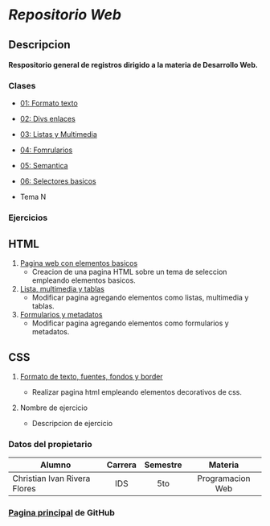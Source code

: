 # *Repositorio Web*

## Descripcion

#### Respositorio general de registros dirigido a la materia de Desarrollo Web.

### Clases

* [01: Formato texto](/Clases/01_formato_texto/index.html)

* [02: Divs enlaces](/Clases/02_divs_enlaces/index.html)

* [03: Listas y Multimedia](/Clases/03_listas_y_multimedia/index.html)

* [04: Fomrularios](/Clases/04_formularios/index.html)

* [05: Semantica](/Clases/05_semantica/index.html)

* [06: Selectores basicos](/Clases/06_selectores_basicos/index.html)

* Tema N

### Ejercicios

## HTML

1. [Pagina web con elementos basicos](/Html/Ejercicio_01/index.html)
    * Creacion de una pagina HTML sobre un tema de seleccion empleando elementos basicos.
2. [Lista, multimedia y tablas](/Html/Ejercicio_02/index.html)
    * Modificar pagina agregando elementos como listas, multimedia y tablas.
3. [Formularios y metadatos](/Html/Ejercicio_03/index.html)
    * Modificar pagina agregando elementos como formularios y metadatos.

## CSS

1. [Formato de texto, fuentes, fondos y border](/Ejercicio_01/index.html)
    * Realizar pagina html empleando elementos decorativos de css.

2. Nombre de ejercicio
    * Descripcion de ejercicio

### Datos del propietario

|Alumno|Carrera|Semestre|Materia|
|------------------------------|:-:|:-:|:--------------:|
|Christian Ivan Rivera Flores|IDS|5to|Programacion Web|

### [Pagina principal](https://civanrflores.github.io/Programacion-Web-2025/) de GitHub